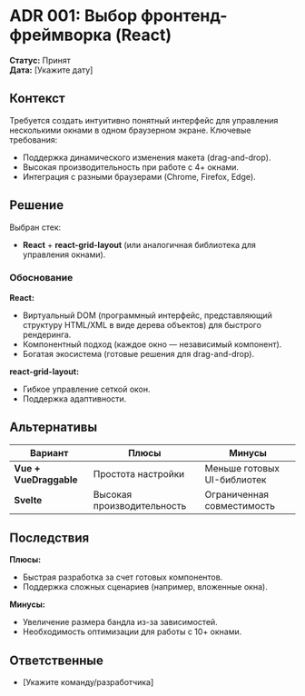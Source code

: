 # ADR 001: Выбор фронтенд-фреймворка (React)

**Статус:** Принят  
**Дата:** [Укажите дату]  

## Контекст

Требуется создать интуитивно понятный интерфейс для управления несколькими окнами в одном браузерном экране. Ключевые требования:  
- Поддержка динамического изменения макета (drag-and-drop).  
- Высокая производительность при работе с 4+ окнами.  
- Интеграция с разными браузерами (Chrome, Firefox, Edge).  

## Решение

Выбран стек:  
- **React** + **react-grid-layout** (или аналогичная библиотека для управления окнами).  

### Обоснование

**React:**  
- Виртуальный DOM (программный интерфейс, представляющий структуру HTML/XML в виде дерева объектов) для быстрого рендеринга.  
- Компонентный подход (каждое окно — независимый компонент).  
- Богатая экосистема (готовые решения для drag-and-drop).  

**react-grid-layout:**  
- Гибкое управление сеткой окон.  
- Поддержка адаптивности.  

## Альтернативы

| Вариант         | Плюсы                     | Минусы                          |
|-----------------|---------------------------|----------------------------------|
| **Vue + VueDraggable** | Простота настройки        | Меньше готовых UI-библиотек      |
| **Svelte**      | Высокая производительность | Ограниченная совместимость       |

## Последствия

**Плюсы:**  
- Быстрая разработка за счет готовых компонентов.  
- Поддержка сложных сценариев (например, вложенные окна).  

**Минусы:**  
- Увеличение размера бандла из-за зависимостей.  
- Необходимость оптимизации для работы с 10+ окнами.  

## Ответственные  
- [Укажите команду/разработчика]  
